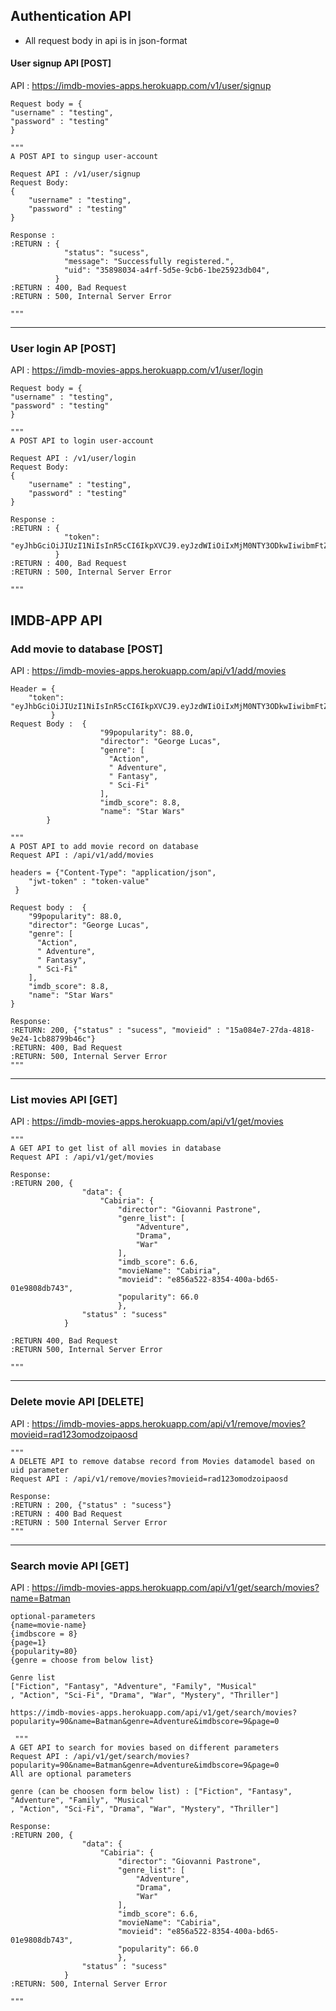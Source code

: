
## Authentication API
- All request body in api is in json-format
#### User signup API [POST]
 API : https://imdb-movies-apps.herokuapp.com/v1/user/signup
 ```
Request body = {
"username" : "testing",
"password" : "testing"
}
```

    """
    A POST API to singup user-account

    Request API : /v1/user/signup
    Request Body:
    {
        "username" : "testing",
        "password" : "testing"
    }

    Response :
    :RETURN : {
                "status": "sucess",
                "message": "Successfully registered.",
                "uid": "35898034-a4rf-5d5e-9cb6-1be25923db04",
              }
    :RETURN : 400, Bad Request
    :RETURN : 500, Internal Server Error

    """
------------------------------------
### User login AP [POST]
 API : https://imdb-movies-apps.herokuapp.com/v1/user/login
```
Request body = {
"username" : "testing",
"password" : "testing"
}
```

    """
    A POST API to login user-account

    Request API : /v1/user/login
    Request Body:
    {
        "username" : "testing",
        "password" : "testing"
    }

    Response :
    :RETURN : {
                "token": "eyJhbGciOiJIUzI1NiIsInR5cCI6IkpXVCJ9.eyJzdWIiOiIxMjM0NTY3ODkwIiwibmFtZSI6IkpvaG4gRG9lIiwiaWF0IjoxNTE2MjM5MDIyfQ.SflKxwRJSMeKKF2QT4fwpMeJf36POk6yJV_adQssw5c",
              }
    :RETURN : 400, Bad Request
    :RETURN : 500, Internal Server Error

    """
## IMDB-APP API

### Add movie to database [POST]
API : https://imdb-movies-apps.herokuapp.com/api/v1/add/movies
```  
Header = {
    "token": "eyJhbGciOiJIUzI1NiIsInR5cCI6IkpXVCJ9.eyJzdWIiOiIxMjM0NTY3ODkwIiwibmFtZSI6IkpvaG4gRG9lIiwiaWF0IjoxNTE2MjM5MDIyfQ.SflKxwRJSMeKKF2QT4fwpMeJf36POk6yJV_adQssw5c",
         }
Request Body :  {
                    "99popularity": 88.0,
                    "director": "George Lucas",
                    "genre": [
                      "Action",
                      " Adventure",
                      " Fantasy",
                      " Sci-Fi"
                    ],
                    "imdb_score": 8.8,
                    "name": "Star Wars"
        }
```

    """
    A POST API to add movie record on database
    Request API : /api/v1/add/movies

    headers = {"Content-Type": "application/json",
        "jwt-token" : "token-value"
     }

    Request body :  {
        "99popularity": 88.0,
        "director": "George Lucas",
        "genre": [
          "Action",
          " Adventure",
          " Fantasy",
          " Sci-Fi"
        ],
        "imdb_score": 8.8,
        "name": "Star Wars"
    }

    Response:
    :RETURN: 200, {"status" : "sucess", "movieid" : "15a084e7-27da-4818-9e24-1cb88799b46c"}
    :RETURN: 400, Bad Request
    :RETURN: 500, Internal Server Error
    """
  ----------------------------------------
  ### List movies API [GET]
  API : https://imdb-movies-apps.herokuapp.com/api/v1/get/movies
 
    """
    A GET API to get list of all movies in database
    Request API : /api/v1/get/movies

    Response:
    :RETURN 200, {
                    "data": {
                        "Cabiria": {
                            "director": "Giovanni Pastrone",
                            "genre_list": [
                                "Adventure",
                                "Drama",
                                "War"
                            ],
                            "imdb_score": 6.6,
                            "movieName": "Cabiria",
                            "movieid": "e856a522-8354-400a-bd65-01e9808db743",
                            "popularity": 66.0
                            },
                    "status" : "sucess"
                }

    :RETURN 400, Bad Request
    :RETURN 500, Internal Server Error

    """
    
-------------------------------------------------------------------------------
### Delete movie API [DELETE]
API : https://imdb-movies-apps.herokuapp.com/api/v1/remove/movies?movieid=rad123omodzoipaosd

    """
    A DELETE API to remove databse record from Movies datamodel based on uid parameter
    Request API : /api/v1/remove/movies?movieid=rad123omodzoipaosd

    Response:
    :RETURN : 200, {"status" : "sucess"}
    :RETURN : 400 Bad Request
    :RETURN : 500 Internal Server Error
    """
-------------------------------------------------------------------------
 ### Search movie API [GET]
API : https://imdb-movies-apps.herokuapp.com/api/v1/get/search/movies?name=Batman
```
optional-parameters 
{name=movie-name}
{imdbscore = 8}
{page=1}
{popularity=80}
{genre = choose from below list}
```

```
Genre list
["Fiction", "Fantasy", "Adventure", "Family", "Musical"
, "Action", "Sci-Fi", "Drama", "War", "Mystery", "Thriller"]
```
```
https://imdb-movies-apps.herokuapp.com/api/v1/get/search/movies?popularity=90&name=Batman&genre=Adventure&imdbscore=9&page=0
```

     """
    A GET API to search for movies based on different parameters
    Request API : /api/v1/get/search/movies?popularity=90&name=Batman&genre=Adventure&imdbscore=9&page=0
    All are optional parameters

    genre (can be choosen form below list) : ["Fiction", "Fantasy", "Adventure", "Family", "Musical"
    , "Action", "Sci-Fi", "Drama", "War", "Mystery", "Thriller"]

    Response:
    :RETURN 200, {
                    "data": {
                        "Cabiria": {
                            "director": "Giovanni Pastrone",
                            "genre_list": [
                                "Adventure",
                                "Drama",
                                "War"
                            ],
                            "imdb_score": 6.6,
                            "movieName": "Cabiria",
                            "movieid": "e856a522-8354-400a-bd65-01e9808db743",
                            "popularity": 66.0
                            },
                    "status" : "sucess"
                }
    :RETURN: 500, Internal Server Error

    """
